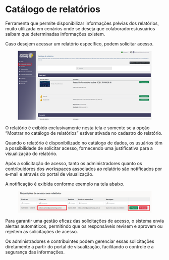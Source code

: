 # Catálogo de relatórios

Ferramenta que permite disponibilizar informações prévias dos relatórios, muito utilizada em cenários onde se deseja que colaboradores/usuários saibam que determinadas informações existem.

Caso desejem acessar um relatório específico, podem solicitar acesso.

<figure><img src="../.gitbook/assets/image (25).png" alt=""><figcaption></figcaption></figure>

O relatório é exibido exclusivamente nesta tela e somente se a opção “Mostrar no catálogo de relatórios” estiver ativada no cadastro do relatório.

Quando o relatório é disponibilizado no catálogo de dados, os usuários têm a possibilidade de solicitar acesso, fornecendo uma justificativa para a visualização do relatório.&#x20;

Após a solicitação de acesso, tanto os administradores quanto os contribuidores dos workspaces associados ao relatório são notificados por e-mail e através do portal de visualização.

A notificação é exibida conforme exemplo na tela abaixo.

<figure><img src="../.gitbook/assets/image (26).png" alt=""><figcaption></figcaption></figure>

Para garantir uma gestão eficaz das solicitações de acesso, o sistema envia alertas automáticos, permitindo que os responsáveis revisem e aprovem ou rejeitem as solicitações de acesso.

Os administradores e contribuintes podem gerenciar essas solicitações diretamente a partir do portal de visualização, facilitando o controle e a segurança das informações.
